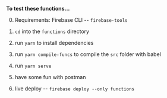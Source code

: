 **To test these functions...**

0. Requirements: Firebase CLI -- `firebase-tools`

1. `cd` into the `functions` directory

2. run `yarn` to install dependencies 

3. run `yarn compile-funcs` to compile the `src` folder with babel

4. run `yarn serve`

5. have some fun with postman

6. live deploy -- `firebase deploy --only functions`
